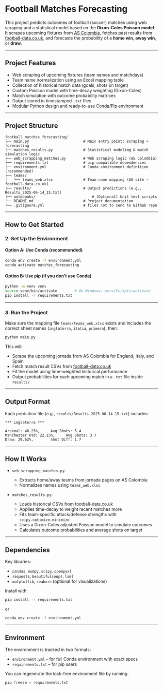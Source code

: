 # Football Matches Forecasting

This project predicts outcomes of football (soccer) matches using web scraping and a statistical model based on the **Dixon-Coles Poisson model**. It scrapes upcoming fixtures from [AS Colombia](https://colombia.as.com), fetches past results from [football-data.co.uk](https://www.football-data.co.uk), and forecasts the probability of a **home win**, **away win**, or **draw**.

---

## Project Features

- Web scraping of upcoming fixtures (team names and matchdays)
- Team name normalization using an Excel mapping table
- Collection of historical match data (goals, shots on target)
- Custom Poisson model with time-decay weighting (Dixon-Coles)
- Match simulation with outcome probability matrices
- Output stored in timestamped `.txt` files
- Modular Python design and ready-to-use Conda/Pip environment

---

## Project Structure

```
football_matches_forecasting/
├── main.py                         # Main entry point: scraping + forecasting
├── matches_results.py              # Statistical modeling & match simulation logic
├── web_scrapping_matches.py        # Web scraping logic (AS Colombia)
├── requirements.txt                # pip-compatible dependencies
├── environment.yml                 # Conda environment definition (recommended)
├── teams/
│   └── teams_web.xlsx              # Team name mapping (AS site → football-data.co.uk)
├── results/                        # Output predictions (e.g., Results_2025-06-14_15.txt)
├── notebooks/                          # (Optional) Unit test scripts
└── README.md                       # Project documentation
└── .gitignore.yml                  # files not to send to Github repo
```

---

## How to Get Started

### 2. Set Up the Environment

#### Option A: Use Conda (recommended)
```bash
conda env create -f environment.yml
conda activate matches_forecasting
```

#### Option B: Use pip (if you don't use Conda)
```bash
python -m venv venv
source venv/bin/activate        # On Windows: venv\Scripts\activate
pip install -r requirements.txt
```

---

### 3. Run the Project

Make sure the mapping file `teams/teams_web.xlsx` exists and includes the correct sheet names (`inglaterra`, `italia`, `primera`), then:

```bash
python main.py
```

This will:
- Scrape the upcoming jornada from AS Colombia for England, Italy, and Spain
- Fetch match result CSVs from [football-data.co.uk](https://www.football-data.co.uk)
- Fit the model using time-weighted historical performance
- Output probabilities for each upcoming match in a `.txt` file inside `results/`

---

## Output Format

Each prediction file (e.g., `results/Results_2025-06-14_15.txt`) includes:

```
*** inglaterra ***

Arsenal: 48.23%,     Avg Shots: 5.4
Manchester Utd: 22.15%,     Avg Shots: 3.7
Draw: 29.62%,        Shot Diff: 1.7
```

---

## How It Works

- `web_scrapping_matches.py`:
  - Extracts home/away teams from jornada pages on AS Colombia
  - Normalizes names using `teams_web.xlsx`

- `matches_results.py`:
  - Loads historical CSVs from football-data.co.uk
  - Applies time-decay to weight recent matches more
  - Fits team-specific attack/defense strengths with `scipy.optimize.minimize`
  - Uses a Dixon-Coles adjusted Poisson model to simulate outcomes
  - Calculates outcome probabilities and average shots on target

---


## Dependencies

Key libraries:
- `pandas`, `numpy`, `scipy`, `openpyxl`
- `requests`, `beautifulsoup4`, `lxml`
- `matplotlib`, `seaborn` (optional for visualizations)

Install with:

```bash
pip install -r requirements.txt
```
or

```bash
conda env create -f environment.yml
```

---

## Environment

The environment is tracked in two formats:

- `environment.yml` – for full Conda environment with exact specs
- `requirements.txt` – for pip users

You can regenerate the lock-free environment file by running:
```bash
pip freeze > requirements.txt
```

